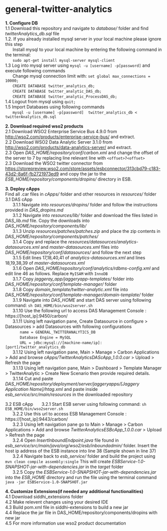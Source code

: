 # general-twitter-analytics

**1. Configure DB**  
    1.1 Download this repository and navigate to _database/_ folder and find _twitterAnalytics_db.sql_ file  
	1.2. If you already installed mysql server in your local machine please ignore this step   
		&nbsp;&nbsp;&nbsp;&nbsp;&nbsp;&nbsp;Install mysql to your local machine by entering the following command in the terminal:  
		&nbsp;&nbsp;&nbsp;&nbsp;&nbsp;&nbsp;`sudo apt-get install mysql-server mysql-client`  
 	1.3 Log into mysql server using `mysql -u [username] -p[password]` and execute following commands  
   		&nbsp;&nbsp;&nbsp;&nbsp;&nbsp;&nbsp;Change mysql connection limit with: `set global max_connections = 10000;`  
		&nbsp;&nbsp;&nbsp;&nbsp;&nbsp;&nbsp;`CREATE DATABASE twitter_analytics_db;`  
		&nbsp;&nbsp;&nbsp;&nbsp;&nbsp;&nbsp;`CREATE DATABASE twitter_analytic_DAS_db;`  
		&nbsp;&nbsp;&nbsp;&nbsp;&nbsp;&nbsp;`CREATE DATABASE twitter_analytic_ProcessDAS_db;`  
 	1.4 Logout from mysql using `quit;`   
 	1.5 Import Databases using following commands   
		&nbsp;&nbsp;&nbsp;&nbsp;&nbsp;&nbsp;`mysql -u [username] -p[password]  twitter_analytics_db < twitterAnalytics_db.sql` 

**2. Download required wso2 products**   
	 2.1 Download WSO2 Enterprise Service Bus 4.9.0 from http://wso2.com/products/enterprise-service-bus/ and extract.  
	 2.2 Download WSO2 Data Analytic Server 3.1.0 from http://wso2.com/products/data-analytics-server/ and extract.  
	 2.3 Open _DAS_HOME/repository/conf/carbon.xml_ and change the offset of the server to 7 by replacing line relevant line with `<offset>7<offset>`  
	 2.3 Download the WSO2 twitter connector from https://storepreview.wso2.com/store/assets/esbconnector/313cbd79-c183-43d2-8a6f-fb2721973ed9 and copy the jar to the _ESB_HOME/repository/components/dropins/_ directory in ESB.    
 
**3. Deploy cApps**  
	 Find all .car files in _cApps/_ folder and other resources in _resources/_ folder  
	 3.1 DAS cApp  
     &nbsp;&nbsp;&nbsp;&nbsp;&nbsp;&nbsp;3.1.1 Navigate into _resources/dropins/_ folder and follow the instructions provided in _DAS_dropins.md_  
     &nbsp;&nbsp;&nbsp;&nbsp;&nbsp;&nbsp;3.1.2 Navigate into _resources/lib/_ folder and download the files listed in _DAS_lib.md_ file. Copy the downloads into _DAS_HOME/repository/components/lib/_  
     &nbsp;&nbsp;&nbsp;&nbsp;&nbsp;&nbsp;3.1.3 Unzip _resources/patches/patches.zip_ and place the zip contents in _DAS_HOME/repository/components/patches/_  
     &nbsp;&nbsp;&nbsp;&nbsp;&nbsp;&nbsp;3.1.4 Copy and replace the _resources/datasources/analytics-datasources.xml_ and _master-datasources.xml_ files into _DAS_HOME/repository/conf/datasources/_ and follow the next step  
     &nbsp;&nbsp;&nbsp;&nbsp;&nbsp;&nbsp;3.1.5 Edit lines 17,18,40,41 of _analytics-datasources.xml_ and lines 18,19,38,39 of _master-datasources.xml_  
     &nbsp;&nbsp;&nbsp;&nbsp;&nbsp;&nbsp;3.1.6 Open _DAS_HOME/repository/conf/analytics/rdbms-config.xml_ and edit line 46 as follows. Replace `MyISAM` with `InnoDB`  
     &nbsp;&nbsp;&nbsp;&nbsp;&nbsp;&nbsp;3.1.7 Copy _jaggeray_app/jaggeryapp-templates/_ folder into _DAS_HOME/repository/conf/template-manager/_ folder  
     &nbsp;&nbsp;&nbsp;&nbsp;&nbsp;&nbsp;3.1.8 Copy _domain_template/twitter-analytic.xml_ file into _DAS_HOME/repository/conf/template-manager/domain-template/_ folder  
     &nbsp;&nbsp;&nbsp;&nbsp;&nbsp;&nbsp;3.1.9 Navigate into _DAS_HOME_ and start DAS server using following command: `sh DAS_HOME/bin/wso2server.sh`    
     &nbsp;&nbsp;&nbsp;&nbsp;&nbsp;&nbsp;3.1.10 Use the following url to access DAS Management Console : https://[host_ip]:9450/carbon/  
     &nbsp;&nbsp;&nbsp;&nbsp;&nbsp;&nbsp;3.1.11 Using left navigation pane, Create Datasource in configure > Datasources > add Datasources with following configurations  
     &nbsp;&nbsp;&nbsp;&nbsp;&nbsp;&nbsp;&nbsp;&nbsp;&nbsp;&nbsp;&nbsp;&nbsp;`name = GENERAL_TWITTERANALYTICS_DB`  
     &nbsp;&nbsp;&nbsp;&nbsp;&nbsp;&nbsp;&nbsp;&nbsp;&nbsp;&nbsp;&nbsp;&nbsp;`Database Engine = MySQL`  
     &nbsp;&nbsp;&nbsp;&nbsp;&nbsp;&nbsp;&nbsp;&nbsp;&nbsp;&nbsp;&nbsp;&nbsp;`URL = jdbc:mysql://[machine-name/ip]:[port]/twitter_analytics_db`  
     &nbsp;&nbsp;&nbsp;&nbsp;&nbsp;&nbsp;3.1.12 Using left navigation pane, Main > Manage > Carbon Applications > Add and browse _cApps/TwitterAnalyticsDAScApp_1.0.0.car_ > Upload > Refresh the page  
     &nbsp;&nbsp;&nbsp;&nbsp;&nbsp;&nbsp;3.1.13 Using left navigation pane, Main > Dashboard > Template Manager > TwitterAnalytic > Create New Scenario then provide required details.  
     &nbsp;&nbsp;&nbsp;&nbsp;&nbsp;&nbsp;3.1.14 Cut and paste _DAS_HOME/repository/deployment/server/jaggeryapps/[Jaggery Application Name]/htag.xml_ and paste inside _esb_service/src/main/resources_ in the downloaded repository  

   3.2 ESB cApp
	 &nbsp;&nbsp;&nbsp;&nbsp;&nbsp;&nbsp;3.2.1 Start ESB server using following command: `sh ESB_HOME/bin/wso2server.sh`  
	 &nbsp;&nbsp;&nbsp;&nbsp;&nbsp;&nbsp;3.2.2 Use this url to access ESB Management Console : https://[host_ip]:9443/carbon/  
	 &nbsp;&nbsp;&nbsp;&nbsp;&nbsp;&nbsp;3.2.3 Using left navigation pane go to Main > Manage > Carbon Applications > Add and browse _TwitterAnalyticsESBcApp_1.0.0.car_ > Upload > Refresh the page  
	 &nbsp;&nbsp;&nbsp;&nbsp;&nbsp;&nbsp;3.2.4 Open _InsertInboundEndpoint.java_ file found in _esb_service/src/main/java/org/wso2/esb/inboundadmin/_ folder. Insert the host ip address of the ESB instance into line 38 (Sample shown in line 37)  
	 &nbsp;&nbsp;&nbsp;&nbsp;&nbsp;&nbsp;3.2.4 Navigate back to _esb_service/_ folder and build the project using `mvn clean compile assembly:single` This will create _ESBService-1.0-SNAPSHOT-jar-with-dependencies.jar_ in the _target_ folder  
	 &nbsp;&nbsp;&nbsp;&nbsp;&nbsp;&nbsp;3.2.5 Copy the _ESBService-1.0-SNAPSHOT-jar-with-dependencies.jar_ into the _ESB_HOME_ directory and run the file using the terminal command `java -jar ESBService-1.0-SNAPSHOT.jar` 
	    
**4. Customize Extensions(if needed any additional functionalities)**  
	 4.1 Download siddhi_extensions folder  
	 4.2 Make relevent changes using your desired IDE  
	 4.3 Build pom.xml file in siddhi-extensions to build a new jar  
	 4.4 Replace the jar file in DAS_HOME/repository/components/dropins with new jar  
	 4.5 For more information use wso2 product documentation  